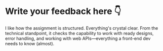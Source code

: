 # Write your feedback here 👇
I like how the assignment is structured. Everything's crystal clear.
From the technical standpoint, it checks the capability to work with ready designs, error handling, and working with web APIs—everything a front-end dev needs to know (almost).